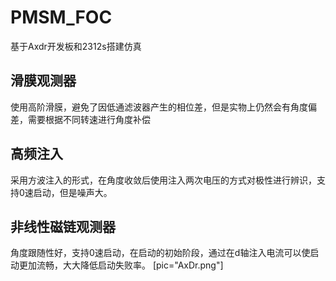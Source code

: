 # PMSM_FOC

基于Axdr开发板和2312s搭建仿真
## 滑膜观测器
使用高阶滑膜，避免了因低通滤波器产生的相位差，但是实物上仍然会有角度偏差，需要根据不同转速进行角度补偿
## 高频注入
采用方波注入的形式，在角度收敛后使用注入两次电压的方式对极性进行辨识，支持0速启动，但是噪声大。
## 非线性磁链观测器
角度跟随性好，支持0速启动，在启动的初始阶段，通过在d轴注入电流可以使启动更加流畅，大大降低启动失败率。
[pic="AxDr.png"]
